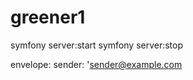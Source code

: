 # greener1
symfony server:start
symfony server:stop

envelope:
            sender: 'sender@example.com